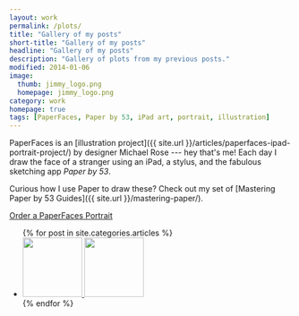 ```yaml
---
layout: work
permalink: /plots/
title: "Gallery of my posts"
short-title: "Gallery of my posts"
headline: "Gallery of my posts"
description: "Gallery of plots from my previous posts."
modified: 2014-01-06
image: 
  thumb: jimmy_logo.png
  homepage: jimmy_logo.png
category: work
homepage: true
tags: [PaperFaces, Paper by 53, iPad art, portrait, illustration]
---
```


PaperFaces is an [illustration project]({{ site.url }}/articles/paperfaces-ipad-portrait-project/) by designer Michael Rose --- hey that's me! Each day I draw the face of a stranger using an iPad, a stylus, and the fabulous sketching app *Paper by 53*. 

Curious how I use Paper to draw these? Check out my set of [Mastering Paper by 53 Guides]({{ site.url }}/mastering-paper/).

<div markdown="0" class="center-block"><a href="{{ site.url }}/portraits/" class="btn">Order a PaperFaces Portrait</a></div>

<ul class="oversized-recent-grid">
{% for post in site.categories.articles %}
	<li><a href="{{ site.url }}{{ post.url }}" title="{{ post.title }}">
		<img class="load" src="{{ site.url }}/images/preload.gif" data-original="{{ site.url }}/images/{{ post.image.thumb }}" alt="" width="106" height="106">
		<noscript><img src="{{ site.url }}/images/{{ post.image.thumb }}" alt="" width="106" height="106"></noscript>
	</a></li>
{% endfor %}
</ul>